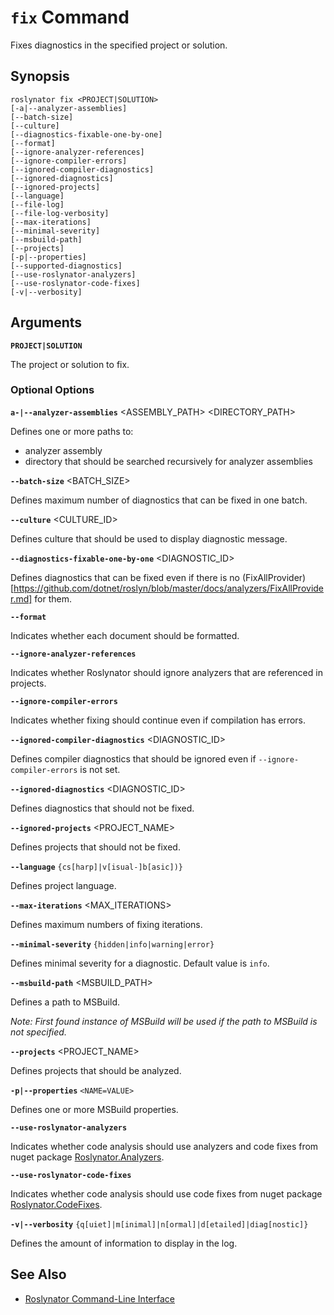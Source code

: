 
# `fix` Command

Fixes diagnostics in the specified project or solution.

## Synopsis

```
roslynator fix <PROJECT|SOLUTION>
[-a|--analyzer-assemblies]
[--batch-size]
[--culture]
[--diagnostics-fixable-one-by-one]
[--format]
[--ignore-analyzer-references]
[--ignore-compiler-errors]
[--ignored-compiler-diagnostics]
[--ignored-diagnostics]
[--ignored-projects]
[--language]
[--file-log]
[--file-log-verbosity]
[--max-iterations]
[--minimal-severity]
[--msbuild-path]
[--projects]
[-p|--properties]
[--supported-diagnostics]
[--use-roslynator-analyzers]
[--use-roslynator-code-fixes]
[-v|--verbosity]
```

## Arguments

**`PROJECT|SOLUTION`**

The project or solution to fix.

### Optional Options

**`a-|--analyzer-assemblies`** <ASSEMBLY_PATH> <DIRECTORY_PATH>

Defines one or more paths to:

* analyzer assembly
* directory that should be searched recursively for analyzer assemblies

**`--batch-size`** <BATCH_SIZE>

Defines maximum number of diagnostics that can be fixed in one batch.

**`--culture`** <CULTURE_ID>

Defines culture that should be used to display diagnostic message.

**`--diagnostics-fixable-one-by-one`** <DIAGNOSTIC_ID>

Defines diagnostics that can be fixed even if there is no (FixAllProvider)[https://github.com/dotnet/roslyn/blob/master/docs/analyzers/FixAllProvider.md] for them.

**`--format`**

Indicates whether each document should be formatted.

**`--ignore-analyzer-references`**

Indicates whether Roslynator should ignore analyzers that are referenced in projects.

**`--ignore-compiler-errors`**

Indicates whether fixing should continue even if compilation has errors.

**`--ignored-compiler-diagnostics`** <DIAGNOSTIC_ID>

Defines compiler diagnostics that should be ignored even if `--ignore-compiler-errors` is not set.

**`--ignored-diagnostics`** <DIAGNOSTIC_ID>

Defines diagnostics that should not be fixed.

**`--ignored-projects`** <PROJECT_NAME>

Defines projects that should not be fixed.

**`--language`** `{cs[harp]|v[isual-]b[asic])}`

Defines project language.

**`--max-iterations`** <MAX_ITERATIONS>

Defines maximum numbers of fixing iterations.

**`--minimal-severity`** `{hidden|info|warning|error}`

Defines minimal severity for a diagnostic. Default value is `info`.

**`--msbuild-path`** <MSBUILD_PATH>

Defines a path to MSBuild.

*Note: First found instance of MSBuild will be used if the path to MSBuild is not specified.*

**`--projects`** <PROJECT_NAME>

Defines projects that should be analyzed.

**`-p|--properties`** `<NAME=VALUE>`

Defines one or more MSBuild properties.

**`--use-roslynator-analyzers`**

Indicates whether code analysis should use analyzers and code fixes from nuget package [Roslynator.Analyzers](https://nuget.org/packages/Roslynator.Analyzers).

**`--use-roslynator-code-fixes`**

Indicates whether code analysis should use code fixes from nuget package [Roslynator.CodeFixes](https://nuget.org/packages/Roslynator.CodeFixes).

**`-v|--verbosity`** `{q[uiet]|m[inimal]|n[ormal]|d[etailed]|diag[nostic]}`

Defines the amount of information to display in the log.

## See Also

* [Roslynator Command-Line Interface](README.md)
